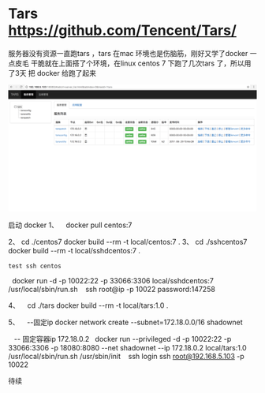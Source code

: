 # Tars     https://github.com/Tencent/Tars/



服务器没有资源一直跑tars ，tars 在mac 环境也是伤脑筋，刚好又学了docker 一点皮毛 干脆就在上面搭了个环境，在linux centos 7 下跑了几次tars 了，所以用了3天 把 docker 给跑了起来 


 ![image](https://github.com/nigly/docker_tars/blob/master/images/1.png)

    

启动 docker
1、
    docker pull centos:7
    
2、
    cd ./centos7
    docker build --rm -t local/centos:7 .
3、
    cd ./sshcentos7
    docker build --rm -t local/sshdcentos:7 .

    test ssh centos 
    docker run -d -p 10022:22 -p 33066:3306 local/sshdcentos:7 /usr/local/sbin/run.sh
    ssh root@ip -p 10022
    password:147258

4、
    cd ./tars
    docker build --rm -t local/tars:1.0 .

5、
    --固定ip
    docker network create --subnet=172.18.0.0/16 shadownet
    
    -- 固定容器ip 172.18.0.2
    docker run --privileged -d -p 10022:22 -p 33066:3306 -p 18080:8080 --net shadownet --ip 172.18.0.2 local/tars:1.0 /usr/local/sbin/run.sh /usr/sbin/init
    ssh login
    ssh root@192.168.5.103 -p 10022
    
    




    
    
    


待续

